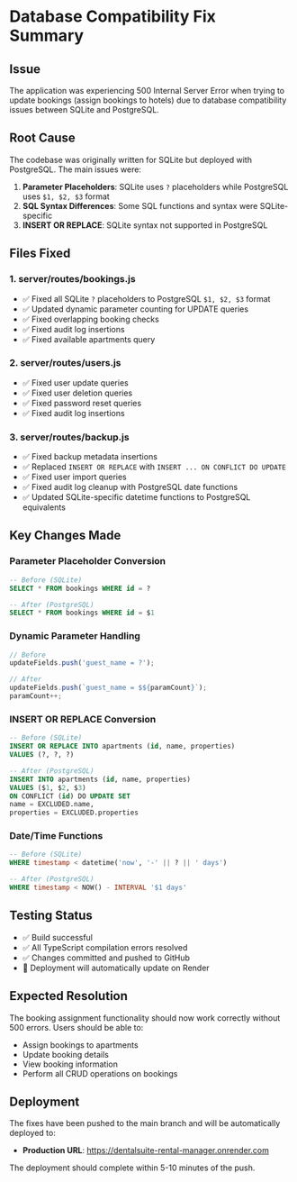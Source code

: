 # Database Compatibility Fix Summary

## Issue
The application was experiencing 500 Internal Server Error when trying to update bookings (assign bookings to hotels) due to database compatibility issues between SQLite and PostgreSQL.

## Root Cause
The codebase was originally written for SQLite but deployed with PostgreSQL. The main issues were:

1. **Parameter Placeholders**: SQLite uses `?` placeholders while PostgreSQL uses `$1, $2, $3` format
2. **SQL Syntax Differences**: Some SQL functions and syntax were SQLite-specific
3. **INSERT OR REPLACE**: SQLite syntax not supported in PostgreSQL

## Files Fixed

### 1. server/routes/bookings.js
- ✅ Fixed all SQLite `?` placeholders to PostgreSQL `$1, $2, $3` format
- ✅ Updated dynamic parameter counting for UPDATE queries
- ✅ Fixed overlapping booking checks
- ✅ Fixed audit log insertions
- ✅ Fixed available apartments query

### 2. server/routes/users.js
- ✅ Fixed user update queries
- ✅ Fixed user deletion queries
- ✅ Fixed password reset queries
- ✅ Fixed audit log insertions

### 3. server/routes/backup.js
- ✅ Fixed backup metadata insertions
- ✅ Replaced `INSERT OR REPLACE` with `INSERT ... ON CONFLICT DO UPDATE`
- ✅ Fixed user import queries
- ✅ Fixed audit log cleanup with PostgreSQL date functions
- ✅ Updated SQLite-specific datetime functions to PostgreSQL equivalents

## Key Changes Made

### Parameter Placeholder Conversion
```sql
-- Before (SQLite)
SELECT * FROM bookings WHERE id = ?

-- After (PostgreSQL)
SELECT * FROM bookings WHERE id = $1
```

### Dynamic Parameter Handling
```javascript
// Before
updateFields.push('guest_name = ?');

// After
updateFields.push(`guest_name = $${paramCount}`);
paramCount++;
```

### INSERT OR REPLACE Conversion
```sql
-- Before (SQLite)
INSERT OR REPLACE INTO apartments (id, name, properties)
VALUES (?, ?, ?)

-- After (PostgreSQL)
INSERT INTO apartments (id, name, properties)
VALUES ($1, $2, $3)
ON CONFLICT (id) DO UPDATE SET
name = EXCLUDED.name,
properties = EXCLUDED.properties
```

### Date/Time Functions
```sql
-- Before (SQLite)
WHERE timestamp < datetime('now', '-' || ? || ' days')

-- After (PostgreSQL)
WHERE timestamp < NOW() - INTERVAL '$1 days'
```

## Testing Status
- ✅ Build successful
- ✅ All TypeScript compilation errors resolved
- ✅ Changes committed and pushed to GitHub
- 🔄 Deployment will automatically update on Render

## Expected Resolution
The booking assignment functionality should now work correctly without 500 errors. Users should be able to:
- Assign bookings to apartments
- Update booking details
- View booking information
- Perform all CRUD operations on bookings

## Deployment
The fixes have been pushed to the main branch and will be automatically deployed to:
- **Production URL**: https://dentalsuite-rental-manager.onrender.com

The deployment should complete within 5-10 minutes of the push. 
